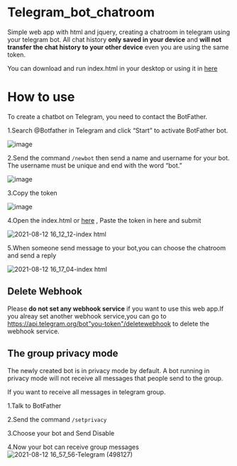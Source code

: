 # Telegram_bot_chatroom

Simple web app with html and jquery, creating a chatroom in telegram using your telegram bot. All chat history **only saved in your device** and **will not transfer the chat history to your other device** even you are using the same token.

You can download and run index.html in your desktop or using it in [here](https://wingpan79.github.io/telegram_bot_chatroom/) 

# How to use

To create a chatbot on Telegram, you need to contact the BotFather.

1.Search @Botfather in Telegram and click “Start” to activate BotFather bot.

![image](https://user-images.githubusercontent.com/28686176/129160843-9d5709a6-4cea-4dfc-b362-61aa215510d7.png)

2.Send the command ```/newbot``` then send a name and username for your bot. The username must be unique and end with the word “bot.”

![image](https://user-images.githubusercontent.com/28686176/129161538-941fab74-3667-44e9-8029-a49ce6d5e9bb.png)

3.Copy the token 

![image](https://user-images.githubusercontent.com/28686176/129161993-8fa0475e-760d-45a0-bf40-096474998dd9.png)

4.Open the index.html or [here](https://wingpan79.github.io/telegram_bot_chatroom/) , Paste the token in here and submit

![2021-08-12 16_12_12-index html](https://user-images.githubusercontent.com/28686176/129162174-239c1e35-ce95-408d-8f57-804a9892ec7d.png)

5.When someone send message to your bot,you can choose the chatroom and send a reply 

![2021-08-12 16_17_04-index html](https://user-images.githubusercontent.com/28686176/129162871-2f00f68e-2690-48a3-aacc-076ef68611eb.png)


## Delete Webhook

Please **do not set any webhook service** if you want to use this web app.If you alreay set another webhook service,you can go to https://api.telegram.org/bot"you-token"/deletewebhook to delete the webhook service.
  
## The group privacy mode

The newly created bot is in privacy mode by default. A bot running in privacy mode will not receive all messages that people send to the group.
  
  If you want to receive all messages in telegram group.
  
  1.Talk to BotFather

  2.Send the command ```/setprivacy``` 
  
  3.Choose your bot and Send Disable
  
  4.Now your bot can receive group messages
![2021-08-12 16_57_56-Telegram (498127)](https://user-images.githubusercontent.com/28686176/129169114-ccc74c38-d113-4055-b067-10598381d5a8.png)
